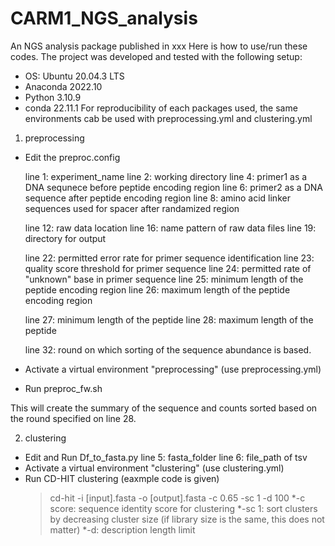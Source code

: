 # CARM1_NGS_analysis
An NGS analysis package published in xxx
Here is how to use/run these codes.
The project was developed and tested with the following setup:
 - OS: Ubuntu 20.04.3 LTS
 - Anaconda 2022.10
 - Python 3.10.9
 - conda 22.11.1
For reproducibility of each packages used, the same environments cab be used with preprocessing.yml and clustering.yml


1) preprocessing

- Edit the preproc.config
  
    line 1: experiment_name
    line 2: working directory
    line 4: primer1 as a DNA sequnece before peptide encoding region
    line 6: primer2 as a DNA sequence after peptide encoding region
    line 8: amino acid linker sequences used for spacer after randamized region

    line 12: raw data location
    line 16: name pattern of raw data files
    line 19: directory for output

    line 22: permitted error rate for primer sequence identification
    line 23: quality score threshold for primer sequence
    line 24: permitted rate of "unknown" base in primer sequence
    line 25: minimum length of the peptide encoding region
    line 26: maximum length of the peptide encoding region

    line 27: minimum length of the peptide
    line 28: maximum length of the peptide 

    line 32: round on which sorting of the sequence abundance is based.
  
- Activate a virtual environment "preprocessing" (use preprocessing.yml)
- Run preproc_fw.sh

This will create the summary of the sequence and counts sorted based on the round specified on line 28.

 2) clustering
 
- Edit and Run Df_to_fasta.py
    line 5: fasta_folder
    line 6: file_path of tsv
- Activate a virtual environment "clustering" (use clustering.yml)
- Run CD-HIT clustering (eaxmple code is given) 
   >cd-hit -i [input].fasta -o [output].fasta -c 0.65 -sc 1 -d 100 
		*-c score: sequence identity score for clustering
		*-sc 1: sort clusters by decreasing cluster size (if library size is the same, this does not matter)
    *-d: description length limit


  
